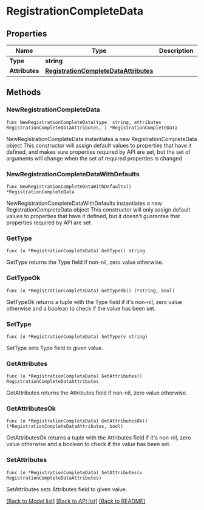 # RegistrationCompleteData

## Properties

Name | Type | Description | Notes
------------ | ------------- | ------------- | -------------
**Type** | **string** |  | 
**Attributes** | [**RegistrationCompleteDataAttributes**](RegistrationCompleteDataAttributes.md) |  | 

## Methods

### NewRegistrationCompleteData

`func NewRegistrationCompleteData(type_ string, attributes RegistrationCompleteDataAttributes, ) *RegistrationCompleteData`

NewRegistrationCompleteData instantiates a new RegistrationCompleteData object
This constructor will assign default values to properties that have it defined,
and makes sure properties required by API are set, but the set of arguments
will change when the set of required properties is changed

### NewRegistrationCompleteDataWithDefaults

`func NewRegistrationCompleteDataWithDefaults() *RegistrationCompleteData`

NewRegistrationCompleteDataWithDefaults instantiates a new RegistrationCompleteData object
This constructor will only assign default values to properties that have it defined,
but it doesn't guarantee that properties required by API are set

### GetType

`func (o *RegistrationCompleteData) GetType() string`

GetType returns the Type field if non-nil, zero value otherwise.

### GetTypeOk

`func (o *RegistrationCompleteData) GetTypeOk() (*string, bool)`

GetTypeOk returns a tuple with the Type field if it's non-nil, zero value otherwise
and a boolean to check if the value has been set.

### SetType

`func (o *RegistrationCompleteData) SetType(v string)`

SetType sets Type field to given value.


### GetAttributes

`func (o *RegistrationCompleteData) GetAttributes() RegistrationCompleteDataAttributes`

GetAttributes returns the Attributes field if non-nil, zero value otherwise.

### GetAttributesOk

`func (o *RegistrationCompleteData) GetAttributesOk() (*RegistrationCompleteDataAttributes, bool)`

GetAttributesOk returns a tuple with the Attributes field if it's non-nil, zero value otherwise
and a boolean to check if the value has been set.

### SetAttributes

`func (o *RegistrationCompleteData) SetAttributes(v RegistrationCompleteDataAttributes)`

SetAttributes sets Attributes field to given value.



[[Back to Model list]](../README.md#documentation-for-models) [[Back to API list]](../README.md#documentation-for-api-endpoints) [[Back to README]](../README.md)


